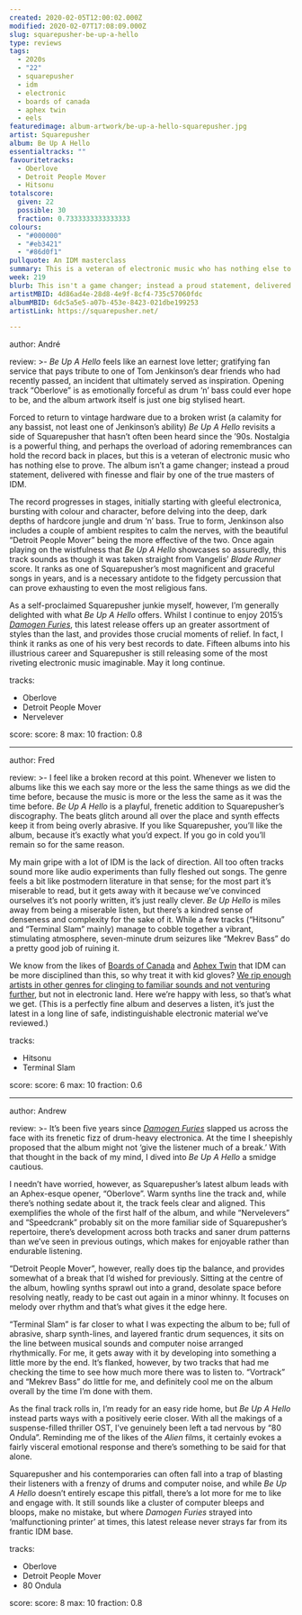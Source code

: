 ```yaml
---
created: 2020-02-05T12:00:02.000Z
modified: 2020-02-07T17:08:09.000Z
slug: squarepusher-be-up-a-hello
type: reviews
tags:
  - 2020s
  - "22"
  - squarepusher
  - idm
  - electronic
  - boards of canada
  - aphex twin
  - eels
featuredimage: album-artwork/be-up-a-hello-squarepusher.jpg
artist: Squarepusher
album: Be Up A Hello
essentialtracks: ""
favouritetracks:
  - Oberlove
  - Detroit People Mover
  - Hitsonu
totalscore:
  given: 22
  possible: 30
  fraction: 0.7333333333333333
colours:
  - "#000000"
  - "#eb3421"
  - "#86d0f1"
pullquote: An IDM masterclass
summary: This is a veteran of electronic music who has nothing else to prove. The album isn't a game changer; instead a proud statement, delivered with finesse and flair by one of the true masters of IDM.
week: 219
blurb: This isn't a game changer; instead a proud statement, delivered with finesse and flair by one of the true masters of IDM.
artistMBID: 4d86ad4e-28d8-4e9f-8cf4-735c57060fdc
albumMBID: 6dc5a5e5-a07b-453e-8423-021dbe199253
artistLink: https://squarepusher.net/

---
```


author: André

review: >-
  *Be Up A Hello* feels like an earnest love letter; gratifying fan service that pays tribute to one of Tom Jenkinson’s dear friends who had recently passed, an incident that ultimately served as inspiration. Opening track “Oberlove” is as emotionally forceful as drum ‘n’ bass could ever hope to be, and the album artwork itself is just one big stylised heart. 
  
  Forced to return to vintage hardware due to a broken wrist (a calamity for any bassist, not least one of Jenkinson’s ability) *Be Up A Hello* revisits a side of Squarepusher that hasn’t often been heard since the ’90s. Nostalgia is a powerful thing, and perhaps the overload of adoring remembrances can hold the record back in places, but this is a veteran of electronic music who has nothing else to prove. The album isn’t a game changer; instead a proud statement, delivered with finesse and flair by one of the true masters of IDM.

  The record progresses in stages, initially starting with gleeful electronica, bursting with colour and character, before delving into the deep, dark depths of hardcore jungle and drum ‘n’ bass. True to form, Jenkinson also includes a couple of ambient respites to calm the nerves, with the beautiful “Detroit People Mover” being the more effective of the two. Once again playing on the wistfulness that *Be Up A Hello* showcases so assuredly, this track sounds as though it was taken straight from Vangelis’ *Blade Runner* score. It ranks as one of Squarepusher’s most magnificent and graceful songs in years, and is a necessary antidote to the fidgety percussion that can prove exhausting to even the most religious fans. 
  
  As a self-proclaimed Squarepusher junkie myself, however, I’m generally delighted with what *Be Up A Hello* offers. Whilst I continue to enjoy 2015’s [*Damogen Furies*](/reviews/squarepusher-damogen-furies/), this latest release offers up an greater assortment of styles than the last, and provides those crucial moments of relief. In fact, I think it ranks as one of his very best records to date. Fifteen albums into his illustrious career and Squarepusher is still releasing some of the most riveting electronic music imaginable. May it long continue.

tracks:
  - Oberlove
  - ­­Detroit People Mover
  - ­­Nervelever

score:
  score: 8
  max: 10
  fraction: 0.8

---
author: Fred

review: >-
  I feel like a broken record at this point. Whenever we listen to albums like this we each say more or the less the same things as we did the time before, because the music is more or the less the same as it was the time before. *Be Up A Hello* is a playful, frenetic addition to Squarepusher’s discography. The beats glitch around all over the place and synth effects keep it from being overly abrasive. If you like Squarepusher, you’ll like the album, because it’s exactly what you’d expect. If you go in cold you’ll remain so for the same reason.

  My main gripe with a lot of IDM is the lack of direction. All too often tracks sound more like audio experiments than fully fleshed out songs. The genre feels a bit like postmodern literature in that sense; for the most part it’s miserable to read, but it gets away with it because we’ve convinced ourselves it’s not poorly written, it’s just really clever. *Be Up Hello* is miles away from being a miserable listen, but there’s a kindred sense of denseness and complexity for the sake of it. While a few tracks (“Hitsonu” and “Terminal Slam” mainly) manage to cobble together a vibrant, stimulating atmosphere, seven-minute drum seizures like “Mekrev Bass” do a pretty good job of ruining it.

  We know from the likes of [Boards of Canada](/reviews/boards-of-canada-music-has-the-right-to-children/) and [Aphex Twin](/reviews/aphex-twin-richard-d-james-album/) that IDM can be more disciplined than this, so why treat it with kid gloves? [We rip enough artists in other genres for clinging to familiar sounds and not venturing further](/reviews/eels-the-deconstruction/), but not in electronic land. Here we’re happy with less, so that’s what we get. (This is a perfectly fine album and deserves a listen, it’s just the latest in a long line of safe, indistinguishable electronic material we’ve reviewed.)

tracks:
  - Hitsonu
  - ­­Terminal Slam

score:
  score: 6
  max: 10
  fraction: 0.6

---
author: Andrew

review: >-
  It’s been five years since [*Damogen Furies*](/reviews/squarepusher-damogen-furies/) slapped us across the face with its frenetic fizz of drum-heavy electronica. At the time I sheepishly proposed that the album might not ‘give the listener much of a break.’ With that thought in the back of my mind, I dived into *Be Up A Hello* a smidge cautious.

  I needn’t have worried, however, as Squarepusher’s latest album leads with an Aphex-esque opener, “Oberlove”. Warm synths line the track and, while there’s nothing sedate about it, the track feels clear and aligned. This exemplifies the whole of the first half of the album, and while “Nervelevers” and “Speedcrank” probably sit on the more familiar side of Squarepusher’s repertoire, there’s development across both tracks and saner drum patterns than we’ve seen in previous outings, which makes for enjoyable rather than endurable listening.

  “Detroit People Mover”, however, really does tip the balance, and provides somewhat of a break that I’d wished for previously. Sitting at the centre of the album, howling synths sprawl out into a grand, desolate space before resolving neatly, ready to be cast out again in a minor whinny. It focuses on melody over rhythm and that’s what gives it the edge here.

  “Terminal Slam” is far closer to what I was expecting the album to be; full of abrasive, sharp synth-lines, and layered frantic drum sequences, it sits on the line between musical sounds and computer noise arranged rhythmically. For me, it gets away with it by developing into something a little more by the end. It’s flanked, however, by two tracks that had me checking the time to see how much more there was to listen to. “Vortrack” and “Mekrev Bass” do little for me, and definitely cool me on the album overall by the time I’m done with them.

  As the final track rolls in, I’m ready for an easy ride home, but *Be Up A Hello* instead parts ways with a positively eerie closer. With all the makings of a suspense-filled thriller OST, I’ve genuinely been left a tad nervous by “80 Ondula”. Reminding me of the likes of the *Alien* films, it certainly evokes a fairly visceral emotional response and there’s something to be said for that alone.

  Squarepusher and his contemporaries can often fall into a trap of blasting their listeners with a frenzy of drums and computer noise, and while *Be Up A Hello* doesn’t entirely escape this pitfall, there’s a lot more for me to like and engage with. It still sounds like a cluster of computer bleeps and bloops, make no mistake, but where *Damogen Furies* strayed into ‘malfunctioning printer’ at times, this latest release never strays far from its frantic IDM base.

tracks:
  - Oberlove
  - ­­Detroit People Mover
  - ­­80 Ondula

score:
  score: 8
  max: 10
  fraction: 0.8

